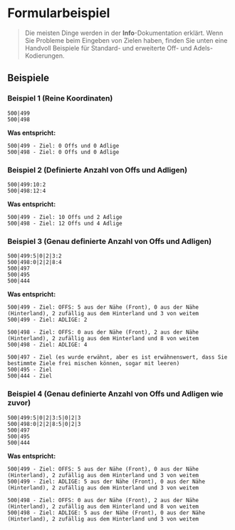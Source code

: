 # Formularbeispiel

> Die meisten Dinge werden in der **Info**-Dokumentation erklärt. Wenn Sie Probleme beim Eingeben von Zielen haben, finden Sie unten eine Handvoll Beispiele für Standard- und erweiterte Off- und Adels-Kodierungen.

## Beispiele

### Beispiel 1 (Reine Koordinaten)

```text
500|499
500|498
```

**Was entspricht:**

```text
500|499 - Ziel: 0 Offs und 0 Adlige
500|498 - Ziel: 0 Offs und 0 Adlige
```

### Beispiel 2 (Definierte Anzahl von Offs und Adligen)

```text
500|499:10:2
500|498:12:4
```

**Was entspricht:**

```text
500|499 - Ziel: 10 Offs und 2 Adlige
500|498 - Ziel: 12 Offs und 4 Adlige
```

### Beispiel 3 (Genau definierte Anzahl von Offs und Adligen)

```text
500|499:5|0|2|3:2
500|498:0|2|2|8:4
500|497
500|495
500|444
```

**Was entspricht:**

```text
500|499 - Ziel: OFFS: 5 aus der Nähe (Front), 0 aus der Nähe (Hinterland), 2 zufällig aus dem Hinterland und 3 von weitem
500|499 - Ziel: ADLIGE: 2

500|498 - Ziel: OFFS: 0 aus der Nähe (Front), 2 aus der Nähe (Hinterland), 2 zufällig aus dem Hinterland und 8 von weitem
500|498 - Ziel: ADLIGE: 4

500|497 - Ziel (es wurde erwähnt, aber es ist erwähnenswert, dass Sie bestimmte Ziele frei mischen können, sogar mit leeren)
500|495 - Ziel
500|444 - Ziel
```

### Beispiel 4 (Genau definierte Anzahl von Offs und Adligen wie zuvor)

```text
500|499:5|0|2|3:5|0|2|3
500|498:0|2|2|8:5|0|2|3
500|497
500|495
500|444
```

**Was entspricht:**

```text
500|499 - Ziel: OFFS: 5 aus der Nähe (Front), 0 aus der Nähe (Hinterland), 2 zufällig aus dem Hinterland und 3 von weitem
500|499 - Ziel: ADLIGE: 5 aus der Nähe (Front), 0 aus der Nähe (Hinterland), 2 zufällig aus dem Hinterland und 3 von weitem

500|498 - Ziel: OFFS: 0 aus der Nähe (Front), 2 aus der Nähe (Hinterland), 2 zufällig aus dem Hinterland und 8 von weitem
500|498 - Ziel: ADLIGE: 5 aus der Nähe (Front), 0 aus der Nähe (Hinterland), 2 zufällig aus dem Hinterland und 3 von weitem
```
